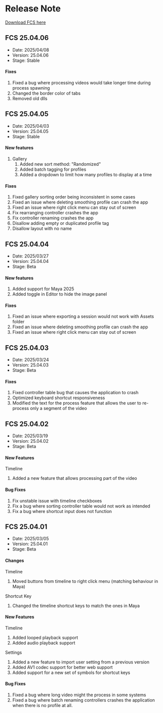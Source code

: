 # Release Note
[Download FCS here](https://github.com/ZukunFCS/fcs-doc/releases)

## FCS 25.04.06
- Date: 2025/04/08
- Version: 25.04.06
- Stage: Stable

#### Fixes
1. Fixed a bug where processing videos would take longer time during process spawning
2. Changed the border color of tabs
3. Removed old dlls

## FCS 25.04.05
- Date: 2025/04/03
- Version: 25.04.05
- Stage: Stable

#### New features
1. Gallery 
   1. Added new sort method: "Randomized"
   2. Added batch tagging for profiles
   3. Added a dropdown to limit how many profiles to display at a time

#### Fixes
1. Fixed gallery sorting order being inconsistent in some cases
2. Fixed an issue where deleting smoothing profile can crash the app
3. Fixed an issue where right click menu can stay out of screen
4. Fix rearranging controller crashes the app
5. Fix controller renaming crashes the app
6. Disallow adding empty or duplicated profile tag
7. Disallow layout with no name

## FCS 25.04.04
- Date: 2025/03/27
- Version: 25.04.04
- Stage: Beta

#### New features
1. Added support for Maya 2025
2. Added toggle in Editor to hide the image panel

#### Fixes
1. Fixed an issue where exporting a session would not work with Assets folder
2. Fixed an issue where deleting smoothing profile can crash the app
3. Fixed an issue where right click menu can stay out of screen

## FCS 25.04.03
- Date: 2025/03/24
- Version: 25.04.03
- Stage: Beta

#### Fixes
1. Fixed controller table bug that causes the application to crash
2. Optimized keyboard shortcut responsiveness
3. Modified the text for the process feature that allows the user to re-process only a segment of the video

## FCS 25.04.02
- Date: 2025/03/19
- Version: 25.04.02
- Stage: Beta

#### New Features
Timeline 
1. Added a new feature that allows processing part of the video

#### Bug Fixes
1. Fix unstable issue with timeline checkboxes
2. Fix a bug where sorting controller table would not work as intended
3. Fix a bug where shortcut input does not function

## FCS 25.04.01
- Date: 2025/03/05
- Version: 25.04.01
- Stage: Beta

#### Changes
Timeline
1. Moved buttons from timeline to right click menu (matching behaviour in Maya)

Shortcut Key
1. Changed the timeline shortcut keys to match the ones in Maya

#### New Features
Timeline 
1. Added looped playback support
2. Added audio playback support

Settings
1. Added a new feature to import user setting from a previous version
2. Added AV1 codec support for better web support
3. Added support for a new set of symbols for shortcut keys

#### Bug Fixes
1. Fixed a bug where long video might the process in some systems
2. Fixed a bug where batch renaming controllers crashes the application when there is no profile at all.
